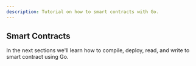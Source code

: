 ```yaml
---
description: Tutorial on how to smart contracts with Go.
---
```


## Smart Contracts

In the next sections we'll learn how to compile, deploy, read, and write to smart contract using Go.

